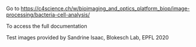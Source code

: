 Go to https://c4science.ch/w/bioimaging_and_optics_platform_biop/image-processing/bacteria-cell-analysis/

To access the full documentation

Test images provided by Sandrine Isaac, Blokesch Lab, EPFL 2020